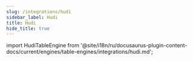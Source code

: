 ```yaml
---
slug: /integrations/hudi
sidebar_label: Hudi
title: Hudi
hide_title: true
---
```


import HudiTableEngine from '@site/i18n/ru/docusaurus-plugin-content-docs/current/engines/table-engines/integrations/hudi.md';

<HudiTableEngine/>
